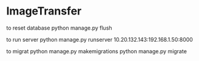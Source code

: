 # ImageTransfer




to reset database
python manage.py flush


to run server
python manage.py runserver 10.20.132.143:192.168.1.50:8000


to migrat
python manage.py makemigrations
python manage.py migrate
